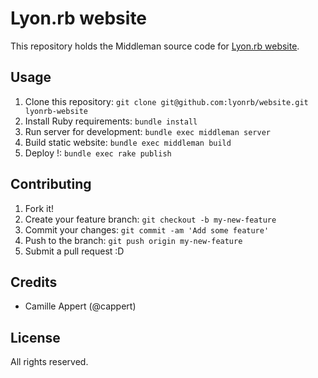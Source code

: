 # Lyon.rb website

This repository holds the Middleman source code for [Lyon.rb website](http://lyonrb.fr).

## Usage

1. Clone this repository: `git clone git@github.com:lyonrb/website.git lyonrb-website`
2. Install Ruby requirements: `bundle install`
3. Run server for development: `bundle exec middleman server`
4. Build static website: `bundle exec middleman build`
5. Deploy !: `bundle exec rake publish`

## Contributing

1. Fork it!
2. Create your feature branch: `git checkout -b my-new-feature`
3. Commit your changes: `git commit -am 'Add some feature'`
4. Push to the branch: `git push origin my-new-feature`
5. Submit a pull request :D

## Credits

* Camille Appert (@cappert)

## License

All rights reserved.